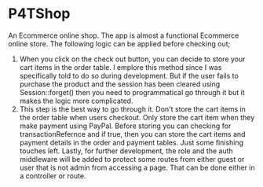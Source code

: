 # P4TShop
 An Ecommerce online shop.
 The app is almost a functional Ecommerce online store. 
 The following logic can be applied before checking out;
 1. When you click on the check out button, you can decide to store your cart items in the order table. I emplore this method since I was specifically told to do so during development. But if the user fails to purchase the product and the session has been cleared using Session::forget() then you need to programmatical go through it but it makes the logic more complicated. 
 2. This step is the best way to go through it. Don't store the cart items in the order table when users checkout. Only store the cart item when they make payment using PayPal. Before storing you can checking for transactionRefernce and if true, then you can store the cart items and payment details in the order and payment tables. 
 Just some finishing touches left. 
 Lastly, for further development, the role and the auth middleware will be added to protect some routes from either guest or user that is not admin from accessing a page. That can be done either in a controller or route.
